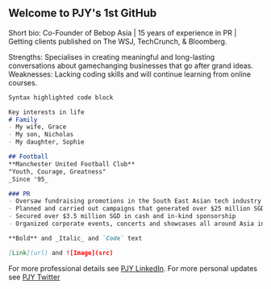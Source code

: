 ## Welcome to PJY's 1st GitHub

Short bio: Co-Founder of Bebop Asia | 15 years of experience in PR | Getting clients published on The WSJ, TechCrunch, & Bloomberg.

Strengths: Specialises in creating meaningful and long-lasting conversations about gamechanging
businesses that go after grand ideas.
Weaknesses: Lacking coding skills and will continue learning from online courses.

```markdown
Syntax highlighted code block

Key interests in life
# Family
- My wife, Grace
- My son, Nicholas
- My daughter, Sophie

## Football
**Manchester United Football Club**
"Youth, Courage, Greatness" 
_Since '95_

### PR
- Oversaw fundraising promotions in the South East Asian tech industry that raised over $100 million USD
- Planned and carried out campaigns that generated over $25 million SGD in free press
- Secured over $3.5 million SGD in cash and in-kind sponsorship
- Organized corporate events, concerts and showcases all around Asia in which were attended by over 500,000 people

**Bold** and _Italic_ and `Code` text

[Link](url) and ![Image](src)
```

For more professional details see [PJY LinkedIn](https://www.linkedin.com/in/peterjustinyu/).
For more personal updates see [PJY Twitter](https://twitter.com/PeterJustinYu)
